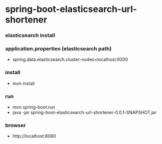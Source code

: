 # spring-boot-elasticsearch-url-shortener

### elasticsearch install

### application.properties (elasticsearch path)
  - spring.data.elasticsearch.cluster-nodes=localhost:9300

### install 
  - mvn install

### run
  - mvn spring-boot:run 
  - java -jar spring-boot-elasticsearch-url-shortener-0.0.1-SNAPSHOT.jar

### browser
  - http://localhost:8080
